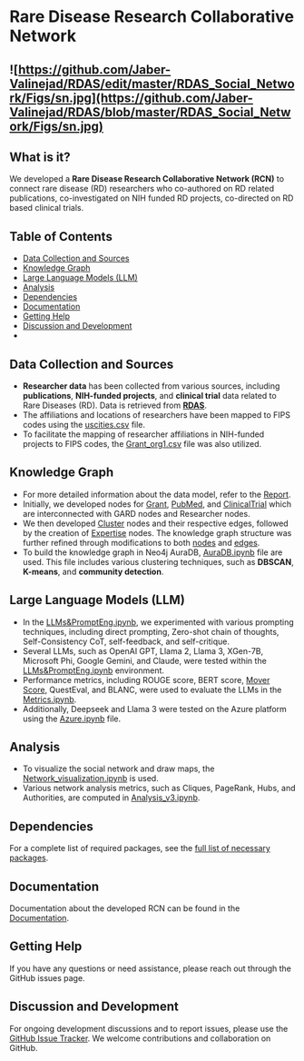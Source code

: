 # Rare Disease Research Collaborative Network

![https://github.com/Jaber-Valinejad/RDAS/edit/master/RDAS_Social_Network/Figs/sn.jpg](https://github.com/Jaber-Valinejad/RDAS/blob/master/RDAS_Social_Network/Figs/sn.jpg)
--------------------

## What is it?

We developed a **Rare Disease Research Collaborative Network (RCN)** to connect rare disease (RD) researchers 
who co-authored on RD related publications, co-investigated on NIH funded RD projects, co-directed on RD based clinical trials. 

## Table of Contents

- [Data Collection and Sources](#data-collection-and-sources)
- [Knowledge Graph](#knowledge-graph)
- [Large Language Models (LLM)](#large-language-models-llm)
- [Analysis](#analysis)
- [Dependencies](#dependencies)
- [Documentation](#documentation)
- [Getting Help](#getting-help)
- [Discussion and Development](#discussion-and-development)
- 
## Data Collection and Sources

- **Researcher data** has been collected from various sources, including **publications**, **NIH-funded projects**, and **clinical trial** data related to Rare Diseases (RD). Data is retrieved from **[RDAS](https://rdas.ncats.nih.gov/)**.
- The affiliations and locations of researchers have been mapped to FIPS codes using the [uscities.csv](https://github.com/Jaber-Valinejad/RDAS/blob/master/RDAS_Social_Network/Data/uscities.csv) file.
- To facilitate the mapping of researcher affiliations in NIH-funded projects to FIPS codes, the [Grant_org1.csv](https://github.com/Jaber-Valinejad/RDAS/blob/master/RDAS_Social_Network/Data/Grant_org1.csv) file was also utilized.

## Knowledge Graph

- For more detailed information about the data model, refer to the [Report](https://github.com/Jaber-Valinejad/RDAS/blob/master/RDAS_Social_Network/Report.md).
- Initially, we developed nodes for [Grant](https://github.com/Jaber-Valinejad/RDAS/blob/master/RDAS_Social_Network/Neo4j/Grant_populating_parallel.py), [PubMed](https://github.com/Jaber-Valinejad/RDAS/blob/master/RDAS_Social_Network/Neo4j/Pubmed_populating_parallel.py), and [ClinicalTrial](https://github.com/Jaber-Valinejad/RDAS/blob/master/RDAS_Social_Network/Neo4j/CT_populating_parallel.py) which are interconnected with GARD nodes and Researcher nodes. 
- We then developed [Cluster](https://github.com/Jaber-Valinejad/RDAS/blob/master/RDAS_Social_Network/Neo4j/Clustering.py) nodes and their respective edges, followed by the creation of [Expertise](https://github.com/Jaber-Valinejad/RDAS/blob/master/RDAS_Social_Network/Neo4j/Expertise.py) nodes. The knowledge graph structure was further refined through modifications to both [nodes](https://github.com/Jaber-Valinejad/RDAS/blob/master/RDAS_Social_Network/Neo4j/Pubmed_populating_parallel_modification_node.py) and [edges](https://github.com/Jaber-Valinejad/RDAS/blob/master/RDAS_Social_Network/Neo4j/Pubmed_populating_parallel_modification_edge.py).
- To build the knowledge graph in Neo4j AuraDB, [AuraDB.ipynb](https://github.com/Jaber-Valinejad/RDAS/blob/master/RDAS_Social_Network/AuraDB/AuraDB.ipynb) file are used. This file includes various clustering techniques, such as **DBSCAN**, **K-means**, and **community detection**.

## Large Language Models (LLM)

- In the [LLMs&PromptEng.ipynb](https://github.com/Jaber-Valinejad/RDAS/blob/master/RDAS_Social_Network/LLM/LLMs%26PromptEng.ipynb), we experimented with various prompting techniques, including direct prompting, Zero-shot chain of thoughts, Self-Consistency CoT, self-feedback, and self-critique.
- Several LLMs, such as OpenAI GPT, Llama 2, Llama 3, XGen-7B, Microsoft Phi, Google Gemini, and Claude, were tested within the [LLMs&PromptEng.ipynb](https://github.com/Jaber-Valinejad/RDAS/blob/master/RDAS_Social_Network/LLM/LLMs%26PromptEng.ipynb) environment.
- Performance metrics, including ROUGE score, BERT score, [Mover Score](https://github.com/Jaber-Valinejad/emnlp19-moverscore), QuestEval, and BLANC, were used to evaluate the LLMs in the [Metrics.ipynb](https://github.com/Jaber-Valinejad/RDAS/blob/master/RDAS_Social_Network/LLM/Metrics.ipynb).
- Additionally, Deepseek and Llama 3 were tested on the Azure platform using the [Azure.ipynb](https://github.com/Jaber-Valinejad/RDAS/blob/master/RDAS_Social_Network/LLM/Azure.ipynb) file.

## Analysis

- To visualize the social network and draw maps, the [Network_visualization.ipynb](https://github.com/Jaber-Valinejad/RDAS/blob/master/RDAS_Social_Network/Analysis/Network_visualization.ipynb) is used.
- Various network analysis metrics, such as Cliques, PageRank, Hubs, and Authorities, are computed in [Analysis_v3.ipynb](https://github.com/Jaber-Valinejad/RDAS/blob/master/RDAS_Social_Network/Analysis/Analysis_v3.ipynb).

## Dependencies

For a complete list of required packages, see the [full list of necessary packages](https://github.com/Jaber-Valinejad/RDAS/blob/master/RDAS_Social_Network/requirements-dev.txt). 


## Documentation

 Documentation about the developed RCN can be found in the [Documentation](https://github.com/Jaber-Valinejad/RDAS/tree/master/RDAS_Social_Network/Docs). 


## Getting Help

If you have any questions or need assistance, please reach out through the GitHub issues page.

## Discussion and Development

For ongoing development discussions and to report issues, please use the [GitHub Issue Tracker](https://github.com/ncats/RDAS/issues). We welcome contributions and collaboration on GitHub.


